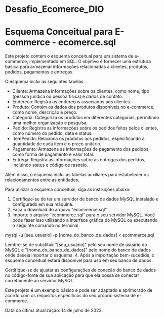 # Desafio_Ecomerce_DIO

# Esquema Conceitual para E-commerce - ecomerce.sql

Este projeto contém o esquema conceitual para um sistema de e-commerce, implementado em SQL. O objetivo é fornecer uma estrutura básica para armazenar informações relacionadas a clientes, produtos, pedidos, pagamentos e entregas.

O esquema inclui as seguintes tabelas:

- Cliente: Armazena informações sobre os clientes, como nome, tipo (pessoa jurídica ou pessoa física) e dados de contato.
- Endereco: Registra os endereços associados aos clientes.
- Produto: Contém os dados dos produtos disponíveis no e-commerce, como nome, descrição e preço.
- Categoria: Categoriza os produtos em diferentes categorias, permitindo uma melhor organização e pesquisa.
- Pedido: Registra as informações sobre os pedidos feitos pelos clientes, como número do pedido, data e status.
- ItemPedido: Relaciona os produtos aos pedidos, especificando a quantidade de cada item e o preço unitário.
- Pagamento: Armazena as informações de pagamento dos pedidos, como forma de pagamento e valor total.
- Entrega: Registra as informações sobre as entregas dos pedidos, incluindo status e código de rastreio.

Além disso, o esquema inclui as tabelas auxiliares para estabelecer os relacionamentos entre as entidades.

Para utilizar o esquema conceitual, siga as instruções abaixo:

1. Certifique-se de ter um servidor de banco de dados MySQL instalado e configurado em sua máquina.
2. Faça o download do arquivo "ecommerce.sql".
3. Importe o arquivo "ecommerce.sql" para o seu servidor MySQL. Você pode fazer isso utilizando a interface gráfica do MySQL ou executando o seguinte comando no terminal:

mysql -u [seu_usuario] -p [nome_do_banco_de_dados] < ecommerce.sql

Lembre-se de substituir "[seu_usuario]" pelo seu nome de usuário do MySQL e "[nome_do_banco_de_dados]" pelo nome do banco de dados onde deseja importar o esquema.
4. Após a importação bem-sucedida, o esquema conceitual estará disponível para uso em seu banco de dados.

Certifique-se de ajustar as configurações de conexão do banco de dados no código-fonte de sua aplicação para que ela possa se conectar corretamente ao servidor MySQL.

Este projeto é um exemplo básico e pode ser adaptado e aprimorado de acordo com os requisitos específicos do seu próprio sistema de e-commerce.

Data da última atualização: 14 de julho de 2023.

